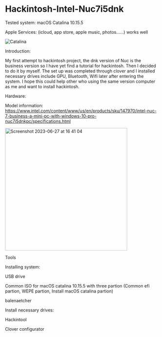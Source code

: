 # Hackintosh-Intel-Nuc7i5dnk

Tested system: macOS Catalina 10.15.5

Apple Services: (icloud, app store, apple music, photos......) works well

![Catalina](https://github.com/skamdkas/Hackintosh-Intel-Nuc7i5dnk/assets/119924682/435fd755-4954-453a-9ccf-d73ed8bcd5d0)


Introduction:

My first attempt to hackintosh project, the dnk version of Nuc is the business version so I have yet find a tutorial for hackintosh. Then I decided to do it by myself. The set up was completed through clover and I installed necessary drives include GPU, Bluetooth, Wifi later after entering the system. I hope this could help other who using the same version computer as me and want to install hackintosh.

Hardware:

Model information: https://www.intel.com/content/www/us/en/products/sku/147970/intel-nuc-7-business-a-mini-pc-with-windows-10-pro-nuc7i5dnkpc/specifications.html

<img width="400" alt="Screenshot 2023-06-27 at 16 41 04" src="https://github.com/skamdkas/Hackintosh-Intel-Nuc7i5dnk/assets/119924682/63a1a5d8-2b00-4c00-9eee-8992551e7890">




Tools


Installing system:

USB drive

Common ISO for macOS catalina 10.15.5 with three partion (Common efi partion, WEPE partion, Install macOS catalina partion)

balenaetcher


Install necessary drives:

Hackintool

Clover configurator
